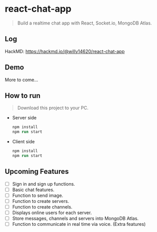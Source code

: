 # react-chat-app

> Build a realtime chat app with React, Socket.io, MongoDB Atlas.

## Log

HackMD: <https://hackmd.io/@willy14620/react-chat-app>

## Demo

More to come...

## How to run

> Download this project to your PC.

- Server side

  ```ps
  npm install
  npm run start 
  ```

- Client side

  ```ps
  npm install
  npm run start 
  ```

## Upcoming Features

- [ ] Sign in and sign up functions.
- [ ] Basic chat features.
- [ ] Function to send image.
- [ ] Function to create servers.
- [ ] Function to create channels.
- [ ] Displays online users for each server.
- [ ] Store messages, channels and servers into MongoDB Atlas.
- [ ] Function to communicate in real time via voice. (Extra features)
